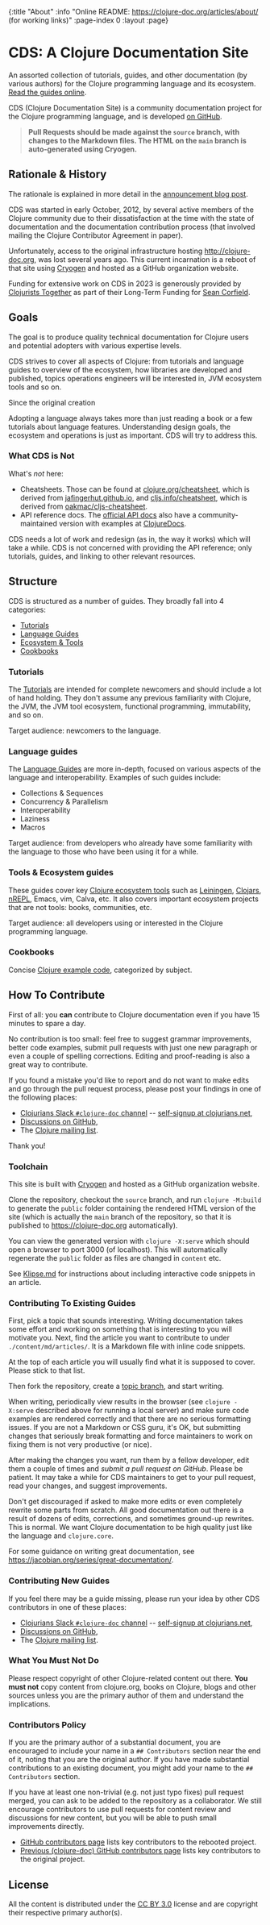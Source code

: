 {:title "About" :info "Online README: https://clojure-doc.org/articles/about/ (for working links)"
 :page-index 0
 :layout :page}

# CDS: A Clojure Documentation Site

An assorted collection of tutorials, guides, and other documentation
(by various authors) for the Clojure programming language and its
ecosystem. [Read the guides online](https://clojure-doc.org).

CDS (Clojure Documentation Site) is a community documentation project for the Clojure programming language, and is developed [on GitHub](https://github.com/clojure-doc/clojure-doc.github.io).

> **Pull Requests should be made against the `source` branch, with changes to the Markdown files. The HTML on the `main` branch is auto-generated using Cryogen.**

## Rationale & History

The rationale is explained in more detail in the [announcement blog post](http://blog.clojurewerkz.org/blog/2012/10/10/announcing-a-new-clojure-documentation-project/).

CDS was started in early October, 2012, by several active members of the Clojure community due to their dissatisfaction at the time
with the state of documentation and the documentation contribution process (that involved mailing the Clojure Contributor Agreement in paper).

Unfortunately, access to the original infrastructure hosting http://clojure-doc.org,
was lost several years ago. This current incarnation is a reboot of that site
using [Cryogen](https://cryogenweb.org/) and hosted as a GitHub organization website.

Funding for extensive work on CDS in 2023 is generously provided by
[Clojurists Together](https://www.clojuriststogether.org/news/clojurists-together-2023-long-term-funding-announcement/) as part of their Long-Term Funding for [Sean Corfield](https://github.com/seancorfield).

## Goals

The goal is to produce quality technical documentation for Clojure users and potential adopters with various expertise levels.

CDS strives to cover all aspects of Clojure: from tutorials and language guides to overview of the ecosystem, how
libraries are developed and published, topics operations engineers will be interested in, JVM ecosystem tools
and so on.

Since the original creation

Adopting a language always takes more than just reading a book or a few tutorials about language features. Understanding
design goals, the ecosystem and operations is just as important. CDS will try to address this.


### What CDS is Not

What's *not* here:

  * Cheatsheets. Those can be found at
    [clojure.org/cheatsheet](https://clojure.org/api/cheatsheet), which is derived from
    [jafingerhut.github.io](https://jafingerhut.github.io/),
    and [cljs.info/cheatsheet](https://cljs.info/cheatsheet/), which is derived from
    [oakmac/cljs-cheatsheet](https://github.com/oakmac/cljs-cheatsheet/).
  * API reference docs. The [official API docs](https://clojure.org/api/api)
    also have a community-maintained version with examples
    at [ClojureDocs](https://clojuredocs.org/).

CDS needs a lot of work and redesign (as in, the way it works) which will take a while.
CDS is not concerned with providing the API reference;
only tutorials, guides, and linking to other relevant resources.


## Structure

CDS is structured as a number of guides. They broadly fall into 4 categories:

  * [Tutorials](/articles/about/#tutorials)
  * [Language Guides](/articles/about/#language-guides)
  * [Ecosystem & Tools](/articles/about/#tools--ecosystem-guides)
  * [Cookbooks](/articles/content/#cookbooks)


### Tutorials

The [Tutorials](/articles/content/#tutorials-and-cookbooks) are
intended for complete newcomers and should include a lot of hand holding. They don't assume any
previous familiarity with Clojure, the JVM, the JVM tool ecosystem, functional programming, immutability, and so on.

Target audience: newcomers to the language.


### Language guides

The [Language Guides](/articles/content/#language-guides) are more in-depth, focused on various aspects of the language and interoperability.
Examples of such guides include:

  * Collections & Sequences
  * Concurrency & Parallelism
  * Interoperability
  * Laziness
  * Macros

Target audience: from developers who already have some familiarity with the language to those who have been using it for
a while.


### Tools & Ecosystem guides

These guides cover key
[Clojure ecosystem tools](/articles/content/#the-clojure-ecosystem)
such as [Leiningen](https://leiningen.org), [Clojars](https://clojars.org),
[nREPL](https://nrepl.org), Emacs, vim, Calva, etc. It also covers important ecosystem projects that are not tools: books,
communities, etc.

Target audience: all developers using or interested in the Clojure programming language.



### Cookbooks

Concise [Clojure example code](/articles/content/#tutorials-and-cookbooks), categorized by subject.



## How To Contribute

First of all: you **can** contribute to Clojure documentation even if you have 15 minutes to spare a day.

No contribution is too small: feel free to suggest grammar improvements, better code examples, submit pull requests with just
one new paragraph or even a couple of spelling corrections. Editing and proof-reading is also a great way to contribute.

If you found a mistake you'd like to report and do not want to make edits and go through the pull request process,
please post your findings in one of the following places:
* [Clojurians Slack `#clojure-doc` channel](https://clojurians.slack.com/archives/C02M6N5C137) -- [self-signup at clojurians.net](http://clojurians.net),
* [Discussions on GitHub](https://github.com/clojure-doc/clojure-doc.github.io/discussions),
* The [Clojure mailing list](https://groups.google.com/group/clojure).

Thank you!


### Toolchain

This site is built with [Cryogen](https://cryogenweb.org/) and hosted as a GitHub organization website.

Clone the repository, checkout the `source` branch, and run `clojure -M:build` to generate the `public` folder
containing the rendered HTML version of the site (which is actually the `main` branch of the repository, so that
it is published to https://clojure-doc.org automatically).

You can view the generated version with `clojure -X:serve` which should open a browser to port 3000 (of localhost).
This will automatically regenerate the `public` folder as files are changed in `content` etc.

See [Klipse.md](https://github.com/clojure-doc/clojure-doc.github.io/blob/source/Klipse.md) for instructions about including interactive code snippets in an article.

### Contributing To Existing Guides

First, pick a topic that sounds interesting. Writing documentation takes some effort and
working on something that is interesting to you will motivate you. Next, find the article you want
to contribute to under `./content/md/articles/`. It is a Markdown file with inline code snippets.

At the top of each article you will usually find what it is supposed to cover. Please stick
to that list.

Then fork the repository, create a [topic branch](https://git-scm.com/book/en/v2/Git-Branching-Branching-Workflows), and
start writing.

When writing, periodically view results in the browser (see `clojure -X:serve` described above for running a local server) and make
sure code examples are rendered correctly and that there are no serious formatting issues. If you are not a Markdown or CSS guru,
it's OK, but submitting changes that seriously break formatting and force maintainers to work on fixing them is not
very productive (or nice).

After making the changes you want, run them by a fellow developer, edit them a couple
of times and *submit a pull request on GitHub*. Please be patient. It may take a while for
CDS maintainers to get to your pull request, read your changes, and suggest improvements.

Don't get discouraged if asked to make more edits or even completely rewrite some parts from scratch.
All good documentation out there is a result of dozens of edits, corrections, and sometimes ground-up
rewrites. This is normal. We want Clojure documentation to be high quality just like the language and
`clojure.core`.

For some guidance on writing great documentation, see <https://jacobian.org/series/great-documentation/>.



### Contributing New Guides

If you feel there may be a guide missing, please run your idea by other CDS contributors in one of these places:

* [Clojurians Slack `#clojure-doc` channel](https://clojurians.slack.com/archives/C02M6N5C137) -- [self-signup at clojurians.net](http://clojurians.net),
* [Discussions on GitHub](https://github.com/clojure-doc/clojure-doc.github.io/discussions),
* The [Clojure mailing list](https://groups.google.com/group/clojure).


### What You Must Not Do

Please respect copyright of other Clojure-related content out there. **You must not** copy content from clojure.org, books on Clojure, blogs and
other sources unless you are the primary author of them and understand the implications.



### Contributors Policy

If you are the primary author of a substantial document, you are
encouraged to include your name in a `## Contributors` section near the
end of it, noting that you are the original author. If you have made
substantial contributions to an existing document, you might add your
name to the `## Contributors` section.

If you have at least one non-trivial (e.g. not just typo fixes) pull request merged, you can ask
to be added to the repository as a collaborator. We still encourage contributors to use pull requests for content
review and discussions for new content, but you will be able to push small improvements directly.

* [GitHub contributors page](https://github.com/clojure-doc/clojure-doc.github.io/graphs/contributors) lists key contributors to the rebooted project.
* [Previous (clojure-doc) GitHub contributors page](https://github.com/clojuredocs/cds/graphs/contributors) lists key contributors to the original project.


## License

All the content is distributed under the
[CC BY 3.0](https://creativecommons.org/licenses/by/3.0/) license
and are copyright their respective primary author(s).
